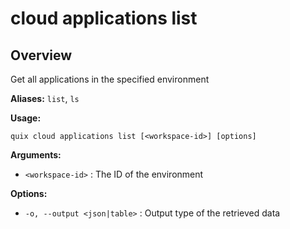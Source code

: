 # cloud applications list

## Overview

Get all applications in the specified environment

**Aliases:** `list`, `ls`

**Usage:**

```
quix cloud applications list [<workspace-id>] [options]
```

**Arguments:**

- `<workspace-id>` : The ID of the environment

**Options:**

- `-o, --output <json|table>` : Output type of the retrieved data

